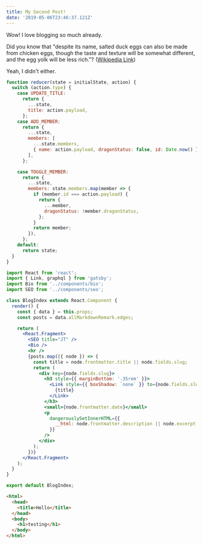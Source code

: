 ```yaml
---
title: My Second Post!
date: '2019-05-06T23:46:37.121Z'
---
```


Wow! I love blogging so much already.

Did you know that "despite its name, salted duck eggs can also be made from
chicken eggs, though the taste and texture will be somewhat different, and the
egg yolk will be less rich."?
([Wikipedia Link](http://en.wikipedia.org/wiki/Salted_duck_egg))

Yeah, I didn't either.

```javascript
function reducer(state = initialState, action) {
  switch (action.type) {
    case UPDATE_TITLE:
      return {
        ...state,
        title: action.payload,
      };
    case ADD_MEMBER:
      return {
        ...state,
        members: [
          ...state.members,
          { name: action.payload, dragonStatus: false, id: Date.now() },
        ],
      };

    case TOGGLE_MEMBER:
      return {
        ...state,
        members: state.members.map(member => {
          if (member.id === action.payload) {
            return {
              ...member,
              dragonStatus: !member.dragonStatus,
            };
          }
          return member;
        }),
      };
    default:
      return state;
  }
}
```

```jsx
import React from 'react';
import { Link, graphql } from 'gatsby';
import Bio from '../components/bio';
import SEO from '../components/seo';

class BlogIndex extends React.Component {
  render() {
    const { data } = this.props;
    const posts = data.allMarkdownRemark.edges;

    return (
      <React.Fragment>
        <SEO title="JT" />
        <Bio />
        <hr />
        {posts.map(({ node }) => {
          const title = node.frontmatter.title || node.fields.slug;
          return (
            <div key={node.fields.slug}>
              <h3 style={{ marginBottom: '.35rem' }}>
                <Link style={{ boxShadow: `none` }} to={node.fields.slug}>
                  {title}
                </Link>
              </h3>
              <small>{node.frontmatter.date}</small>
              <p
                dangerouslySetInnerHTML={{
                  __html: node.frontmatter.description || node.excerpt,
                }}
              />
            </div>
          );
        })}
      </React.Fragment>
    );
  }
}

export default BlogIndex;
```

```html
<html>
  <head>
    <title>Hello</title>
  </head>
  <body>
    <h1>testing</h1>
  </body>
</html>
```

